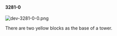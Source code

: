 #### 3281-0
![dev-3281-0-0.png](https://github.com/lil-lab/nlvr/raw/master/nlvr/dev/images/2/dev-3281-0-0.png "dev-3281-0-0.png")

There are two yellow blocks as the base of a tower.